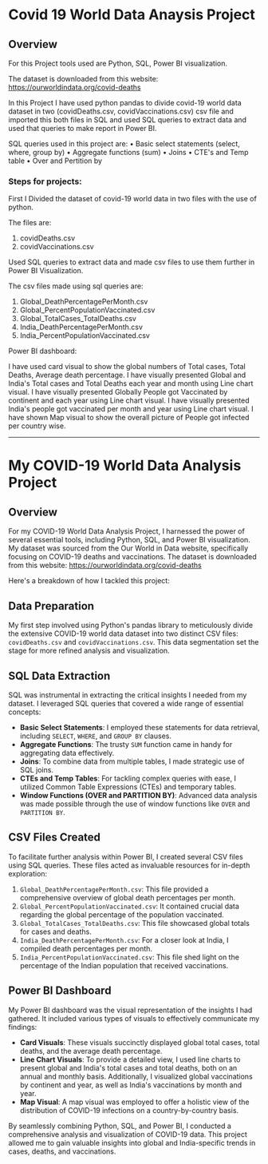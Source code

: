 
# Covid 19 World Data Anaysis Project

## Overview

For this Project tools used are Python, SQL, Power BI visualization.

The dataset is downloaded from this website: https://ourworldindata.org/covid-deaths

In this Project I have used python pandas to divide covid-19 world data dataset in two (covidDeaths.csv, covidVaccinations.csv) csv file and imported this both files in SQL and used SQL queries to extract data and used that queries to make report in Power BI.

SQL queries used in this project are:
• Basic select statements (select, where, group by)
• Aggregate functions (sum)
• Joins
• CTE's and Temp table
• Over and Pertition by

### Steps for projects:

First I Divided the dataset of covid-19 world data in two files with the use of python.

The files are:
1. covidDeaths.csv
2. covidVaccinations.csv

Used SQL queries to extract data and made csv files to use them further in Power BI Visualization.

The csv files made using sql queries are:

1. Global_DeathPercentagePerMonth.csv
2. Global_PercentPopulationVaccinated.csv
3. Global_TotalCases_TotalDeaths.csv
4. India_DeathPercentagePerMonth.csv
5. India_PercentPopulationVaccinated.csv

Power BI dashboard:

I have used card visual to show the global numbers of Total cases, Total Deaths, Average death percentage. I have visually presented Global and India's Total cases and Total Deaths each year and month using Line chart visual. I have visually presented Globally People got Vaccinated by continent and each year using Line chart visual. I have visually presented India's people got vaccinated per month and year using Line chart visual. I have shown Map visual to show the overall picture of People got infected per country wise. 



-------------------------------------

# My COVID-19 World Data Analysis Project

## Overview

For my COVID-19 World Data Analysis Project, I harnessed the power of several essential tools, including Python, SQL, and Power BI visualization. My dataset was sourced from the Our World in Data website, specifically focusing on COVID-19 deaths and vaccinations. 
The dataset is downloaded from this website: https://ourworldindata.org/covid-deaths

Here's a breakdown of how I tackled this project:

## Data Preparation
My first step involved using Python's pandas library to meticulously divide the extensive COVID-19 world data dataset into two distinct CSV files: `covidDeaths.csv` and `covidVaccinations.csv`. This data segmentation set the stage for more refined analysis and visualization.

## SQL Data Extraction
SQL was instrumental in extracting the critical insights I needed from my dataset. I leveraged SQL queries that covered a wide range of essential concepts:

- **Basic Select Statements**: I employed these statements for data retrieval, including `SELECT`, `WHERE`, and `GROUP BY` clauses.
- **Aggregate Functions**: The trusty `SUM` function came in handy for aggregating data effectively.
- **Joins**: To combine data from multiple tables, I made strategic use of SQL joins.
- **CTEs and Temp Tables**: For tackling complex queries with ease, I utilized Common Table Expressions (CTEs) and temporary tables.
- **Window Functions (OVER and PARTITION BY)**: Advanced data analysis was made possible through the use of window functions like `OVER` and `PARTITION BY`.

## CSV Files Created
To facilitate further analysis within Power BI, I created several CSV files using SQL queries. These files acted as invaluable resources for in-depth exploration:

1. `Global_DeathPercentagePerMonth.csv`: This file provided a comprehensive overview of global death percentages per month.
2. `Global_PercentPopulationVaccinated.csv`: It contained crucial data regarding the global percentage of the population vaccinated.
3. `Global_TotalCases_TotalDeaths.csv`: This file showcased global totals for cases and deaths.
4. `India_DeathPercentagePerMonth.csv`: For a closer look at India, I compiled death percentages per month.
5. `India_PercentPopulationVaccinated.csv`: This file shed light on the percentage of the Indian population that received vaccinations.

## Power BI Dashboard
My Power BI dashboard was the visual representation of the insights I had gathered. It included various types of visuals to effectively communicate my findings:

- **Card Visuals**: These visuals succinctly displayed global total cases, total deaths, and the average death percentage.
- **Line Chart Visuals**: To provide a detailed view, I used line charts to present global and India's total cases and total deaths, both on an annual and monthly basis. Additionally, I visualized global vaccinations by continent and year, as well as India's vaccinations by month and year.
- **Map Visual**: A map visual was employed to offer a holistic view of the distribution of COVID-19 infections on a country-by-country basis.

By seamlessly combining Python, SQL, and Power BI, I conducted a comprehensive analysis and visualization of COVID-19 data. This project allowed me to gain valuable insights into global and India-specific trends in cases, deaths, and vaccinations.
